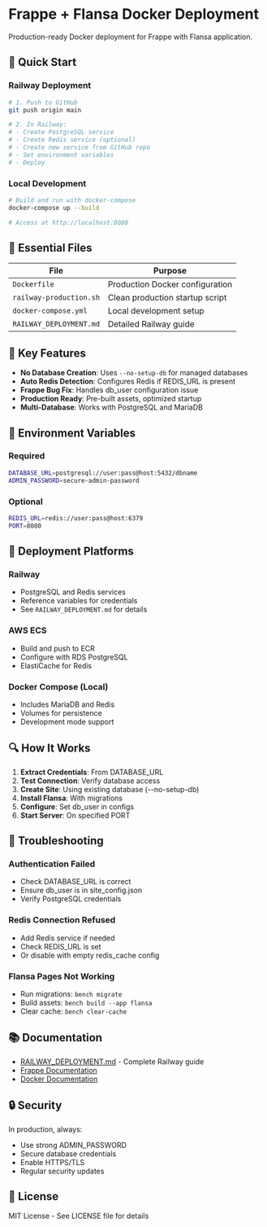 # Frappe + Flansa Docker Deployment

Production-ready Docker deployment for Frappe with Flansa application.

## 🚀 Quick Start

### Railway Deployment
```bash
# 1. Push to GitHub
git push origin main

# 2. In Railway:
# - Create PostgreSQL service
# - Create Redis service (optional)
# - Create new service from GitHub repo
# - Set environment variables
# - Deploy
```

### Local Development
```bash
# Build and run with docker-compose
docker-compose up --build

# Access at http://localhost:8080
```

## 📁 Essential Files

| File | Purpose |
|------|---------|
| `Dockerfile` | Production Docker configuration |
| `railway-production.sh` | Clean production startup script |
| `docker-compose.yml` | Local development setup |
| `RAILWAY_DEPLOYMENT.md` | Detailed Railway guide |

## 🔧 Key Features

- **No Database Creation**: Uses `--no-setup-db` for managed databases
- **Auto Redis Detection**: Configures Redis if REDIS_URL is present
- **Frappe Bug Fix**: Handles db_user configuration issue
- **Production Ready**: Pre-built assets, optimized startup
- **Multi-Database**: Works with PostgreSQL and MariaDB

## 🔐 Environment Variables

### Required
```bash
DATABASE_URL=postgresql://user:pass@host:5432/dbname
ADMIN_PASSWORD=secure-admin-password
```

### Optional
```bash
REDIS_URL=redis://user:pass@host:6379
PORT=8080
```

## 🚢 Deployment Platforms

### Railway
- PostgreSQL and Redis services
- Reference variables for credentials
- See `RAILWAY_DEPLOYMENT.md` for details

### AWS ECS
- Build and push to ECR
- Configure with RDS PostgreSQL
- ElastiCache for Redis

### Docker Compose (Local)
- Includes MariaDB and Redis
- Volumes for persistence
- Development mode support

## 🔍 How It Works

1. **Extract Credentials**: From DATABASE_URL
2. **Test Connection**: Verify database access
3. **Create Site**: Using existing database (--no-setup-db)
4. **Install Flansa**: With migrations
5. **Configure**: Set db_user in configs
6. **Start Server**: On specified PORT

## 🐛 Troubleshooting

### Authentication Failed
- Check DATABASE_URL is correct
- Ensure db_user is in site_config.json
- Verify PostgreSQL credentials

### Redis Connection Refused
- Add Redis service if needed
- Check REDIS_URL is set
- Or disable with empty redis_cache config

### Flansa Pages Not Working
- Run migrations: `bench migrate`
- Build assets: `bench build --app flansa`
- Clear cache: `bench clear-cache`

## 📚 Documentation

- [RAILWAY_DEPLOYMENT.md](RAILWAY_DEPLOYMENT.md) - Complete Railway guide
- [Frappe Documentation](https://frappeframework.com)
- [Docker Documentation](https://docs.docker.com)

## 🔒 Security

In production, always:
- Use strong ADMIN_PASSWORD
- Secure database credentials
- Enable HTTPS/TLS
- Regular security updates

## 📝 License

MIT License - See LICENSE file for details